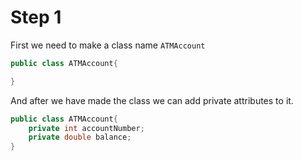 # Step 1

First we need to make a class name `ATMAccount`

```java
public class ATMAccount{

}
```

And after we have made the class we can add private attributes to it.

```java
public class ATMAccount{
    private int accountNumber;
    private double balance;
}
```

